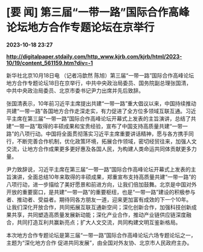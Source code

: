# [要 闻] 第三届“一带一路”国际合作高峰论坛地方合作专题论坛在京举行

**2023-10-18 23:27**

**http://digitalpaper.stdaily.com/http_www.kjrb.com/kjrb/html/2023-10/19/content_561159.htm?div=-1**

 新华社北京10月18日电 （记者冯歆然 陈旭）第三届“一带一路”国际合作高峰论坛地方合作专题论坛18日在京举行，中共中央政治局委员、国务院副总理张国清，中共中央政治局委员、北京市委书记尹力出席并先后致辞。

 张国清表示，10年前习近平主席提出共建“一带一路”重大倡议以来，中国持续推动共建“一带一路”各国地方合作走深走实，有力促进了全方位多领域互联互通。习近平主席在第三届“一带一路”国际合作高峰论坛开幕式上发表的主旨演讲，总结了共建“一带一路”取得的丰硕成果和宝贵经验，宣布了中国支持高质量共建“一带一路”的八项行动。中国将全面贯彻落实习近平主席重要讲话精神，愿与各方携手同行，不断完善合作机制，优化政策环境，拓展合作领域，密切经贸往来，加强人文交流，让地方合作成果更多更好惠及各国人民，为构建人类命运共同体贡献更多力量。

 尹力致辞说，习近平主席在第三届“一带一路”国际合作高峰论坛开幕式上发表的主旨演讲，全面总结10年来取得的丰硕成果，郑重宣布支持高质量共建“一带一路”的八项行动，进一步描绘了美好愿景和前进方向，让我们倍加鼓舞。北京是中国对外开放的重要窗口，是共建“一带一路”的重要枢纽，也是“一带一路”建设的积极参与者、推动者、受益者。期待同各方朋友一道，迎来更加富有成效的下一个10年。让我们深化开放合作，共同拓展互联互通新空间；深化创新合作，加强科技创新成果共享，共同塑造高质量发展新动能；深化产业合作，推动产业链供应链深度融合，共同打造互利共赢新亮点；扩大人文交流，共同构建文明互鉴新格局。

 本次地方合作专题论坛是第三届“一带一路”国际合作高峰论坛六场专题论坛之一，主题为“深化地方合作 促进共同发展”，由全国对外友协、北京市人民政府主办。